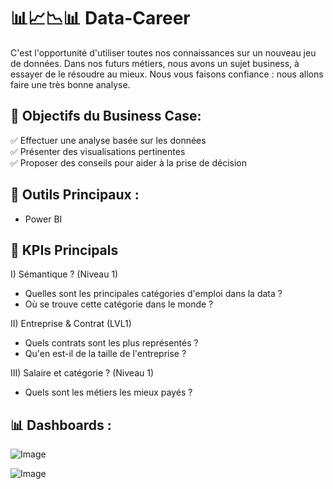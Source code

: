 # 📊📈📉📊 Data-Career

C'est l'opportunité d'utiliser toutes nos connaissances sur un nouveau jeu de données.
Dans nos futurs métiers, nous avons un sujet business, à essayer de le résoudre au mieux. Nous vous faisons confiance : nous allons faire une très bonne analyse.

## 🎯 Objectifs du Business Case:

  ✅ Effectuer une analyse basée sur les données <br>
  ✅ Présenter des visualisations pertinentes <br>
  ✅ Proposer des conseils pour aider à la prise de décision

## 🧰 Outils Principaux : 

- Power BI

## 🧠 KPIs Principals

  I) Sémantique ? (Niveau 1)
  - Quelles sont les principales catégories d'emploi dans la data ?
  - Où se trouve cette catégorie dans le monde ?
  
  II) Entreprise & Contrat (LVL1)
  - Quels contrats sont les plus représentés ?
  - Qu'en est-il de la taille de l'entreprise ?
  
  III) Salaire et catégorie ? (Niveau 1)
  - Quels sont les métiers les mieux payés ?

## 📊 Dashboards : 

![Image](https://github.com/user-attachments/assets/07345e2c-25b9-490a-8386-c1326db3079e)

![Image](https://github.com/user-attachments/assets/3284accd-4c7e-420e-8d85-9117cb266d73)
